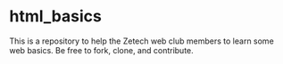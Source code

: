 # html_basics
This is a repository to help the Zetech web club members to learn some web basics.
Be free to fork, clone, and contribute.
